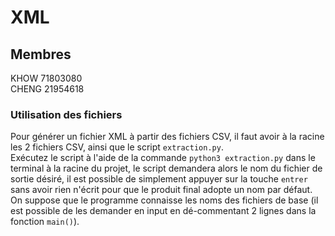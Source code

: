 # XML

## Membres  
KHOW  71803080  
CHENG 21954618  

### Utilisation des fichiers  

Pour générer un fichier XML à partir des fichiers CSV, il faut avoir à la racine les 2 fichiers CSV, ainsi que le script `extraction.py`.  
Exécutez le script à l'aide de la commande `python3 extraction.py` dans le terminal à la racine du projet, le script demandera alors le nom du fichier de sortie désiré, il est possible de simplement appuyer sur la touche `entrer` sans avoir rien n'écrit pour que le produit final adopte un nom par défaut.  
On suppose que le programme connaisse les noms des fichiers de base (il est possible de les demander en input en dé-commentant 2 lignes dans la fonction `main()`).
